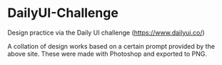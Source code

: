 # DailyUI-Challenge
Design practice via the Daily UI challenge (https://www.dailyui.co/)

A collation of design works based on a certain prompt provided by the above site. These were made with Photoshop and exported to PNG.
